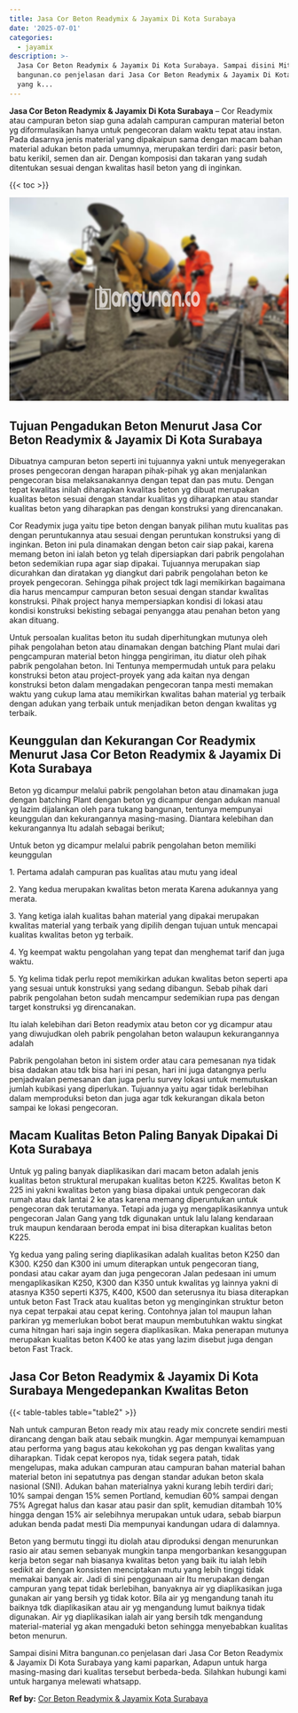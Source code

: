 ```yaml
---
title: Jasa Cor Beton Readymix & Jayamix Di Kota Surabaya
date: '2025-07-01'
categories:
  - jayamix
description: >-
  Jasa Cor Beton Readymix & Jayamix Di Kota Surabaya. Sampai disini Mitra
  bangunan.co penjelasan dari Jasa Cor Beton Readymix & Jayamix Di Kota Surabaya
  yang k...
---
```


**Jasa Cor Beton Readymix & Jayamix Di Kota Surabaya** – Cor Readymix atau campuran beton siap guna adalah campuran campuran material beton yg diformulasikan hanya untuk pengecoran dalam waktu tepat atau instan. Pada dasarnya jenis material yang dipakaipun sama dengan macam bahan material adukan beton pada umumnya, merupakan terdiri dari: pasir beton, batu kerikil, semen dan air. Dengan komposisi dan takaran yang sudah ditentukan sesuai dengan kwalitas hasil beton yang di inginkan.

{{< toc >}}

![Jasa Cor Beton Readymix & Jayamix Di Kota Surabaya](/images/jasa-cor-readymix-30.png)

## Tujuan Pengadukan Beton Menurut Jasa Cor Beton Readymix & Jayamix Di Kota Surabaya

Dibuatnya campuran beton seperti ini tujuannya yakni untuk menyegerakan proses pengecoran dengan harapan pihak-pihak yg akan menjalankan pengecoran bisa melaksanakannya dengan tepat dan pas mutu. Dengan tepat kwalitas inilah diharapkan kwalitas beton yg dibuat merupakan kualitas beton sesuai dengan standar kualitas yg diharapkan atau standar kualitas beton yang diharapkan pas dengan konstruksi yang direncanakan.

Cor Readymix juga yaitu tipe beton dengan banyak pilihan mutu kualitas pas dengan peruntukannya atau sesuai dengan peruntukan konstruksi yang di inginkan. Beton ini pula dinamakan dengan beton cair siap pakai, karena memang beton ini ialah beton yg telah dipersiapkan dari pabrik pengolahan beton sedemikian rupa agar siap dipakai. Tujuannya merupakan siap dicurahkan dan diratakan yg diangkut dari pabrik pengolahan beton ke proyek pengecoran. Sehingga pihak project tdk lagi memikirkan bagaimana dia harus mencampur campuran beton sesuai dengan standar kwalitas konstruksi. Pihak project hanya mempersiapkan kondisi di lokasi atau kondisi konstruksi bekisting sebagai penyangga atau penahan beton yang akan dituang.

Untuk persoalan kualitas beton itu sudah diperhitungkan mutunya oleh pihak pengolahan beton atau dinamakan dengan batching Plant mulai dari pengcampuran material beton hingga pengiriman, itu diatur oleh pihak pabrik pengolahan beton. Ini Tentunya mempermudah untuk para pelaku konstruksi beton atau project-proyek yang ada kaitan nya dengan konstruksi beton dalam mengadakan pengecoran tanpa mesti memakan waktu yang cukup lama atau memikirkan kwalitas bahan material yg terbaik dengan adukan yang terbaik untuk menjadikan beton dengan kwalitas yg terbaik.

## Keunggulan dan Kekurangan Cor Readymix Menurut Jasa Cor Beton Readymix & Jayamix Di Kota Surabaya

Beton yg dicampur melalui pabrik pengolahan beton atau dinamakan juga dengan batching Plant dengan beton yg dicampur dengan adukan manual yg lazim dijalankan oleh para tukang bangunan, tentunya mempunyai keunggulan dan kekurangannya masing-masing. Diantara kelebihan dan kekurangannya Itu adalah sebagai berikut;

Untuk beton yg dicampur melalui pabrik pengolahan beton memiliki keunggulan

1\. Pertama adalah campuran pas kualitas atau mutu yang ideal

2\. Yang kedua merupakan kwalitas beton merata Karena adukannya yang merata.

3\. Yang ketiga ialah kualitas bahan material yang dipakai merupakan kwalitas material yang terbaik yang dipilih dengan tujuan untuk mencapai kualitas kwalitas beton yg terbaik.

4\. Yg keempat waktu pengolahan yang tepat dan menghemat tarif dan juga waktu.

5\. Yg kelima tidak perlu repot memikirkan adukan kwalitas beton seperti apa yang sesuai untuk konstruksi yang sedang dibangun. Sebab pihak dari pabrik pengolahan beton sudah mencampur sedemikian rupa pas dengan target konstruksi yg direncanakan.

Itu ialah kelebihan dari Beton readymix atau beton cor yg dicampur atau yang diwujudkan oleh pabrik pengolahan beton walaupun kekurangannya adalah

Pabrik pengolahan beton ini sistem order atau cara pemesanan nya tidak bisa dadakan atau tdk bisa hari ini pesan, hari ini juga datangnya perlu penjadwalan pemesanan dan juga perlu survey lokasi untuk memutuskan jumlah kubikasi yang diperlukan. Tujuannya yaitu agar tidak berlebihan dalam memproduksi beton dan juga agar tdk kekurangan dikala beton sampai ke lokasi pengecoran.

## Macam Kualitas Beton Paling Banyak Dipakai Di Kota Surabaya

Untuk yg paling banyak diaplikasikan dari macam beton adalah jenis kualitas beton struktural merupakan kualitas beton K225. Kwalitas beton K 225 ini yakni kwalitas beton yang biasa dipakai untuk pengecoran dak rumah atau dak lantai 2 ke atas karena memang diperuntukan untuk pengecoran dak terutamanya. Tetapi ada juga yg mengaplikasikannya untuk pengecoran Jalan Gang yang tdk digunakan untuk lalu lalang kendaraan truk maupun kendaraan beroda empat ini bisa diterapkan kualitas beton K225.

Yg kedua yang paling sering diaplikasikan adalah kualitas beton K250 dan K300. K250 dan K300 ini umum diterapkan untuk pengecoran tiang, pondasi atau cakar ayam dan juga pengecoran Jalan pedesaan ini umum mengaplikasikan K250, K300 dan K350 untuk kwalitas yg lainnya yakni di atasnya K350 seperti K375, K400, K500 dan seterusnya itu biasa diterapkan untuk beton Fast Track atau kualitas beton yg menginginkan struktur beton nya cepat terpakai atau cepat kering. Contohnya jalan tol maupun lahan parkiran yg memerlukan bobot berat maupun membutuhkan waktu singkat cuma hitngan hari saja ingin segera diaplikasikan. Maka penerapan mutunya merupakan kualitas beton K400 ke atas yang lazim disebut juga dengan beton Fast Track.

## Jasa Cor Beton Readymix & Jayamix Di Kota Surabaya Mengedepankan Kwalitas Beton

{{< table-tables table="table2" >}}

Nah untuk campuran Beton ready mix atau ready mix concrete sendiri mesti dirancang dengan baik atau sebaik mungkin. Agar mempunyai kemampuan atau performa yang bagus atau kekokohan yg pas dengan kwalitas yang diharapkan. Tidak cepat keropos nya, tidak segera patah, tidak mengelupas, maka adukan campuran atau campuran bahan material bahan material beton ini sepatutnya pas dengan standar adukan beton skala nasional (SNI). Adukan bahan materialnya yakni kurang lebih terdiri dari; 10% sampai dengan 15% semen Portland, kemudian 60% sampai dengan 75% Agregat halus dan kasar atau pasir dan split, kemudian ditambah 10% hingga dengan 15% air selebihnya merupakan untuk udara, sebab biarpun adukan benda padat mesti Dia mempunyai kandungan udara di dalamnya.

Beton yang bermutu tinggi itu diolah atau diproduksi dengan menurunkan rasio air atau semen sebanyak mungkin tanpa mengorbankan kesanggupan kerja beton segar nah biasanya kwalitas beton yang baik itu ialah lebih sedikit air dengan konsisten menciptakan mutu yang lebih tinggi tidak memakai banyak air. Jadi di sini penggunaan air Itu merupakan dengan campuran yang tepat tidak berlebihan, banyaknya air yg diaplikasikan juga gunakan air yang bersih yg tidak kotor. Bila air yg mengandung tanah itu baiknya tdk diaplikasikan atau air yg mengandung lumut baiknya tidak digunakan. Air yg diaplikasikan ialah air yang bersih tdk mengandung material-material yg akan mengaduki beton sehingga menyebabkan kualitas beton menurun.

Sampai disini Mitra bangunan.co penjelasan dari Jasa Cor Beton Readymix & Jayamix Di Kota Surabaya yang kami paparkan, Adapun untuk harga masing-masing dari kualitas tersebut berbeda-beda. Silahkan hubungi kami untuk harganya melewati whatsapp.

**Ref by:** [Cor Beton Readymix & Jayamix Kota Surabaya](https://id.wikipedia.org/wiki/Cor)
